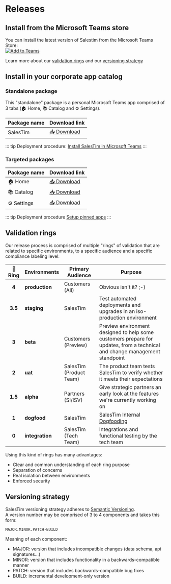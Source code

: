 # Releases

<Classification level="public" />

## Install from the Microsoft Teams store

You can install the latest version of Salestim from the Microsoft Teams Store:  
<a href="https://teams.microsoft.com/l/app/589748de-ec98-4616-9063-e91c629bd1a4?source=store-copy-link" target="_blank">
![Add to Teams](/img/add-to-teams.png)
</a>

Learn more about our [validation rings](./releases.md#validation-rings) and our [versioning strategy](./releases.md#versioning-strategy)

## Install in your corporate app catalog

### Standalone package

This "standalone" package is a personal Microsoft Teams app comprised of 3 tabs (🏠 Home, 📚 Catalog and ⚙ Settings).

| Package name | Download link |
|--------------|---------------|
| SalesTim | [📥 Download](https://dist.salestim.com/packages/io.salestim.automation.standalone.prd.zip) |

::: tip
Deployment procedure: [Install SalesTim in Microsoft Teams](https://help.salestim.com/articles/3505270-install-salestim-app-on-microsoft-teams)
:::

### Targeted packages

| Package name | Download link |
|--------------|---------------|
| 🏠 Home | [📥 Download](https://dist.salestim.com/packages/io.salestim.automation.targeted.home.prd.zip) |
| 📚 Catalog | [📥 Download](https://dist.salestim.com/packages/io.salestim.automation.targeted.catalog.prd.zip) |
| ⚙ Settings | [📥 Download](https://dist.salestim.com/packages/io.salestim.automation.targeted.settings.prd.zip) |

::: tip Deployment procedure
[Setup pinned apps](https://help.salestim.com/articles/3507463-set-up-the-home-page)
:::

## Validation rings

Our release process is comprised of multiple "rings" of validation that are related to specific environments, to a specific audience and a specific compliance labeling level:

| 💍 Ring | Environments | Primary Audience | Purpose |
|:-------:|--------------|------------------|---------|
| **4** | **production** | Customers (All) | Obvious isn't it? ;-) |
| **3.5** | **staging** | SalesTim | Test automated deployments and upgrades in an iso-production environment |
| **3** | **beta** | Customers (Preview) | Preview environment designed to help some customers prepare for updates, from a technical and change management standpoint |
| **2** | **uat** | SalesTim (Product Team) | The product team tests SalesTim to verify whether it meets their expectations |
| **1.5** | **alpha** | Partners (SI/ISV) | Give strategic partners an early look at the features we're currently working on |
| **1** | **dogfood** | SalesTim | SalesTim Internal [Dogfooding](https://en.wikipedia.org/wiki/Eating_your_own_dog_food) |
| **0** | **integration** | SalesTim (Tech Team) | Integrations and functional testing by the tech team |

Using this kind of rings has many advantages:
* Clear and common understanding of each ring purpose
* Separation of concerns
* Real isolation between environments
* Enforced security


## Versioning strategy

SalesTim versioning strategy adheres to [Semantic Versioning](https://semver.org/).  
A version number may be comprised of 3 to 4 components and takes this form:
```
MAJOR.MINOR.PATCH-BUILD
```

Meaning of each component:
  * MAJOR: version that includes incompatible changes (data schema, api signatures...)
  * MINOR: version that includes functionality in a backwards-compatible manner
  * PATCH: version that includes backwards-compatible bug fixes
  * BUILD: incremental development-only version

